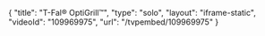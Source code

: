 {
    "title": "T-Fal&reg; OptiGrill&trade;",
    "type": "solo",
    "layout": "iframe-static",
    "videoId": "109969975",
    "url": "\/tvpembed\/109969975"
}